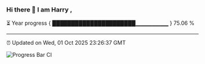### Hi there 👋 I am Harry , 

⏳ Year progress { ██████████████████████▁▁▁▁▁▁▁▁ } 75.06 %

---

⏰ Updated on Wed, 01 Oct 2025 23:26:37 GMT

![Progress Bar CI](https://github.com/duykhang68/duykhang68/workflows/Progress%20Bar%20CI/badge.svg)
